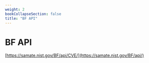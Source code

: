 ```yaml
---
weight: 2
bookCollapseSection: false
title: "BF API"
---
```

# BF API

[https://samate.nist.gov/BF/api/CVE/](https://samate.nist.gov/BF/api/)
